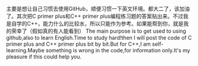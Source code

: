 主要是想让自己习惯去使用GitHub，顺便习惯一下英文环境。都大二了，该加油了。其次把C primer plus和C++ primer plus编程练习题的答案贴出来。不过我是自学的C++，能力什么的比较水，所以只能作为参考。如果能帮到你，就是我的荣幸了（假如真的有人能看到）
The main purpose is to get used to using github,also to learn English.Time to study hard!then I will post the code of C primer plus and C++ primer plus bit by bit.But for C++,I am self-learning.Maybe something is wrong in the code,for information only.It's my pleasure if this could help you.
